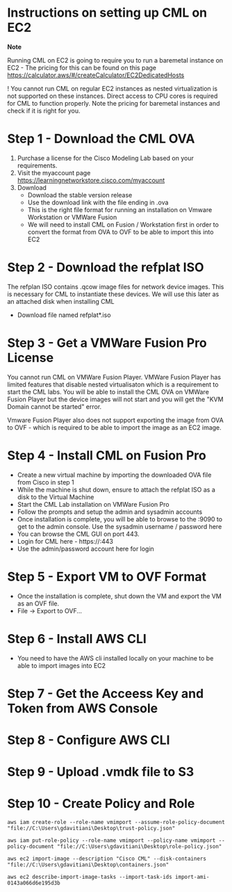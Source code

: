 # Instructions on setting up CML on EC2

**Note** 

Running CML on EC2 is going to require you to run a baremetal instance on EC2 - The pricing for this can be found on this page 
https://calculator.aws/#/createCalculator/EC2DedicatedHosts

! You cannot run CML on regular EC2 instances as nested virtualization is not supported on these instances. Direct access to CPU cores is required for
CML to function properly. Note the pricing for baremetal instances and check if it is right for you.



# Step 1 - Download the CML OVA  

1. Purchase a license for the Cisco Modeling Lab based on your requirements.
2. Visit the myaccount page https://learningnetworkstore.cisco.com/myaccount
3. Download 
    - Download the stable version release 
    - Use the download link with the file ending in .ova 
    - This is the right file format for running an installation on Vmware Workstation or VMWare Fusion
    - We will need to install CML on Fusion / Workstation first in order to convert the format from OVA to OVF to be able to import this into EC2

# Step 2 - Download the refplat ISO

The refplan ISO contains .qcow image files for network device images. This is necessary for CML to instantiate these devices. We will use this later as an attached disk 
when installing CML 
- Download file named refplat*.iso 

# Step 3 - Get a VMWare Fusion Pro License 

You cannot run CML on VMWare Fusion Player. VMWare Fusion Player has limited features that disable nested virtualisaton which is a requirement to start the CML labs.
You will be able to install the CML OVA on VMWare Fusion Player but the device images will not start and you will get the "KVM Domain cannot be started" error.

Vmware Fusion Player also does not support exporting the image from OVA to OVF - which is required to be able to import the image as an EC2 image. 

# Step 4 - Install CML on Fusion Pro

- Create a new virtual machine by importing the downloaded OVA file from Cisco in step 1
- While the machine is shut down, ensure to attach the refplat ISO as a disk to the Virtual Machine
- Start the CML Lab installation on VMWare Fusion Pro
- Follow the prompts and setup the admin and sysadmin accounts
- Once installation is complete, you will be able to browse to the <IP-Address>:9090 to get to the admin console. Use the sysadmin username / password here 
- You can browse the CML GUI on port 443.
- Login for CML here - https://<ip-address>:443 
- Use the admin/password account here for login

    
# Step 5 - Export VM to OVF Format
    
- Once the installation is complete, shut down the VM and export the VM as an OVF file.
- File -> Export to OVF...
    
# Step 6 - Install AWS CLI 

- You need to have the AWS cli installed locally on your machine to be able to import images into EC2
     
# Step 7 - Get the Acceess Key and Token from AWS Console
    
    
# Step 8 - Configure AWS CLI
    

# Step 9 - Upload .vmdk file to S3 
    
# Step 10 - Create Policy and Role 
       
`aws iam create-role --role-name vmimport --assume-role-policy-document "file://C:\Users\gdavitiani\Desktop\trust-policy.json"`

`aws iam put-role-policy --role-name vmimport --policy-name vmimport --policy-document "file://C:\Users\gdavitiani\Desktop\role-policy.json"`
    
`aws ec2 import-image --description "Cisco CML" --disk-containers "file://C:\Users\gdavitiani\Desktop\containers.json"`
    
`aws ec2 describe-import-image-tasks --import-task-ids import-ami-0143a066d6e195d3b`

